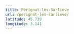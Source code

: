 ```yaml
---
title: Pérignat-lès-Sarliève
url: /perignat-les-sarlieve/
latitude: 45.739
longitude: 3.141
---
```

